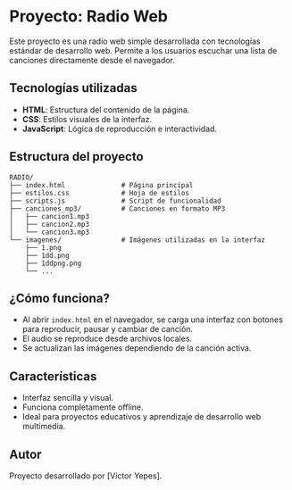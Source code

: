 
# Proyecto: Radio Web

Este proyecto es una radio web simple desarrollada con tecnologías estándar de desarrollo web. Permite a los usuarios escuchar una lista de canciones directamente desde el navegador.

## Tecnologías utilizadas

- **HTML**: Estructura del contenido de la página.
- **CSS**: Estilos visuales de la interfaz.
- **JavaScript**: Lógica de reproducción e interactividad.

## Estructura del proyecto

```
RADIO/
├── index.html              # Página principal
├── estilos.css             # Hoja de estilos
├── scripts.js              # Script de funcionalidad
├── canciones_mp3/          # Canciones en formato MP3
│   ├── cancion1.mp3
│   ├── cancion2.mp3
│   └── cancion3.mp3
└── imagenes/               # Imágenes utilizadas en la interfaz
    ├── 1.png
    ├── 1dd.png
    ├── 1ddpng.png
    └── ...
```

## ¿Cómo funciona?

- Al abrir `index.html` en el navegador, se carga una interfaz con botones para reproducir, pausar y cambiar de canción.
- El audio se reproduce desde archivos locales.
- Se actualizan las imágenes dependiendo de la canción activa.

## Características

- Interfaz sencilla y visual.
- Funciona completamente offline.
- Ideal para proyectos educativos y aprendizaje de desarrollo web multimedia.

## Autor

Proyecto desarrollado por [Victor Yepes].

